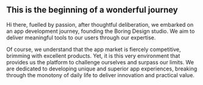 ## This is the beginning of a wonderful journey

Hi there, fuelled by passion, after thoughtful deliberation, we embarked on an app development journey, founding the Boring Design studio. We aim to deliver meaningful tools to our users through our expertise.

Of course, we understand that the app market is fiercely competitive, brimming with excellent products. Yet, it is this very environment that provides us the platform to challenge ourselves and surpass our limits. We are dedicated to developing unique and superior app experiences, breaking through the monotony of daily life to deliver innovation and practical value.
